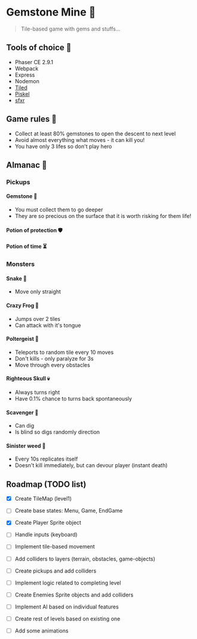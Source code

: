 # Gemstone Mine 💎

> Tile-based game with gems and stuffs...

## Tools of choice 🔧

* Phaser CE 2.9.1
* Webpack
* Express
* Nodemon
* [Tiled](http://www.mapeditor.org)
* [Piskel](https://github.com/piskelapp/piskel)
* [sfxr](http://www.drpetter.se/project_sfxr.html)

## Game rules 🎲

* Collect at least 80% gemstones to open the descent to next level
* Avoid almost everything what moves - it can kill you!
* You have only 3 lifes so don't play hero

## Almanac 📖

### Pickups

#### Gemstone 💎

* You must collect them to go deeper
* They are so precious on the surface that it is worth risking for them life!

#### Potion of protection 🛡

#### Potion of time ⏳

### Monsters

#### Snake 🐍

* Move only straight

#### Crazy Frog 🐸

* Jumps over 2 tiles
* Can attack with it's tongue

#### Poltergeist 👻

* Teleports to random tile every 10 moves
* Don't kills - only paralyze for 3s
* Move through every obstacles

#### Righteous Skull 💀

* Always turns right
* Have 0.1% chance to turns back spontaneously

#### Scavenger 🐀

* Can dig
* Is blind so digs randomly direction

#### Sinister weed 🌱

* Every 10s replicates itself
* Doesn't kill immediately, but can devour player (instant death)

## Roadmap (TODO list)

* [x] Create TileMap (level1)
* [ ] Create base states: Menu, Game, EndGame
* [x] Create Player Sprite object
* [ ] Handle inputs (keyboard)
* [ ] Implement tile-based movement
* [ ] Add colliders to layers (terrain, obstacles, game-objects)
* [ ] Create pickups and add colliders
* [ ] Implement logic related to completing level
* [ ] Create Enemies Sprite objects and add colliders
* [ ] Implement AI based on individual features
* [ ] Create rest of levels based on existing one
* [ ] Add some animations


